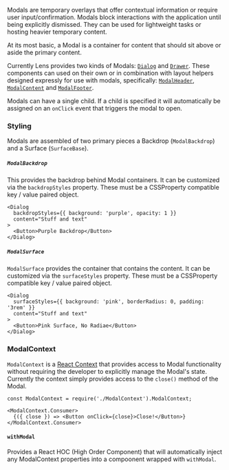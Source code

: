 Modals are temporary overlays that offer contextual information or require user input/confirmation. Modals block interactions with the application until being explicitly dismissed. They can be used for lightweight tasks or hosting heavier temporary content.

At its most basic, a Modal is a container for content that should sit above or aside the primary content.

Currently Lens provides two kinds of Modals: [`Dialog`](/#!/Dialog) and [`Drawer`](/#!/Drawer). These components can used on their own or in combination with layout helpers designed expressly for use with modals, specifically: [`ModalHeader`](/#!/ModalHeader), [`ModalContent`](/#!/ModalContent) and [`ModalFooter`](/#!/ModalFooter).

Modals can have a single child. If a child is specified it will automatically be assigned on an `onClick` event that triggers the modal to open.

### Styling

Modals are assembled of two primary pieces a Backdrop (`ModalBackdrop`) and a Surface (`SurfaceBase`).

##### `ModalBackdrop`

This provides the backdrop behind Modal containers. It can be customized via the `backdropStyles` property. These must be a CSSProperty compatible key / value paired object.

```
<Dialog
  backdropStyles={{ background: 'purple', opacity: 1 }}
  content="Stuff and text"
>
  <Button>Purple Backdrop</Button>
</Dialog>
```

##### `ModalSurface`

`ModalSurface` provides the container that contains the content. It can be customized via the `surfaceStyles` property. These must be a CSSProperty compatible key / value paired object.

```
<Dialog
  surfaceStyles={{ background: 'pink', borderRadius: 0, padding: '3rem' }}
  content="Stuff and text"
>
  <Button>Pink Surface, No Radiae</Button>
</Dialog>
```

### ModalContext

`ModalContext` is a [React Context](https://reactjs.org/docs/context.html) that provides access to Modal functionality without requiring the developer to explicitly manage the Modal's state. Currently the context simply provides access to the `close()` method of the Modal.

```
const ModalContext = require('./ModalContext').ModalContext;

<ModalContext.Consumer>
  {({ close }) => <Button onClick={close}>Close!</Button>}
</ModalContext.Consumer>
```

#### `withModal`

Provides a React HOC (High Order Component) that will automatically inject any ModalContext properties into a compoonent wrapped with `withModal`.
